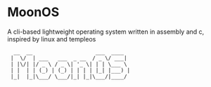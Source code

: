 # MoonOS
A cli-based lightweight operating system written in assembly and c, inspired by linux and templeos
```
  __  __                    ___  ____  
 |  \/  | ___   ___  _ __  / _ \/ ___| 
 | |\/| |/ _ \ / _ \| '_ \| | | \___ \ 
 | |  | | (_) | (_) | | | | |_| |___) |
 |_|  |_|\___/ \___/|_| |_|\___/|____/ 
```
                                      
